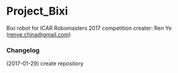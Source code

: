 Project_Bixi
============
Bixi robot for ICAR Robomasters 2017 competition
creater: Ren Ye (renye.china@gmail.com)

### Changelog ###
(2017-01-29) create repository
